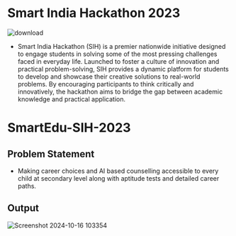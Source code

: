 # Smart India Hackathon 2023
![download](https://github.com/user-attachments/assets/9617934d-9f48-4348-bfd3-3744cdaf1a0c)

- Smart India Hackathon (SIH) is a premier nationwide initiative designed to engage students in solving some of the most pressing challenges faced in everyday life. Launched to foster a culture of innovation and practical problem-solving, SIH provides a dynamic platform for students to develop and showcase their creative solutions to real-world problems. By encouraging participants to think critically and innovatively, the hackathon aims to bridge the gap between academic knowledge and practical application.
# SmartEdu-SIH-2023
## Problem Statement
- Making career choices and AI based counselling accessible to every child at secondary level along with aptitude tests and detailed career paths.

## Output
   

![Screenshot 2024-10-16 103354](https://github.com/user-attachments/assets/b95c173f-4909-4fa4-99d6-efc7ef576674)


